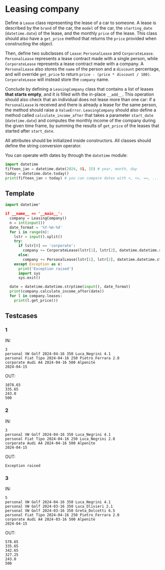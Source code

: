 # Leasing company

Define a `Lease` class representing the lease of a car to someone. A lease is described by the `brand` of the car, the `model` of the car, the `starting_date` (`datetime.date`) of the lease, and the monthly `price` of the lease. This class should also have a `get_price` method that returns the `price` provided when constructing the object.

Then, define two subclasses of `Lease`: `PersonalLease` and `CorporateLease`. `PersonalLease` represents a lease contract made with a single person, while `CorporateLease` represents a lease contract made with a company. A `PersonalLease` also stores the `name` of the person and a `discount` percentage, and will override `get_price` to return `price - (price * discount / 100)`. `CorporateLease` will instead store the `company` name.

Conclude by defining a `LeasingCompany` class that contains a list of leases **that starts empty**, and it is filled with the in-place `__add__`. This operation should also check that an individual does not lease more than one car: if a `PersonalLease` is received and there is already a lease for the same person, the method should raise a `ValueError`. `LeasingCompany` should also define a method called `calculate_income_after` that takes a parameter `start_date` (`datetime.date`) and computes the monthly income of the company during the given time frame, by summing the results of `get_price` of the leases that started after `start_date`.

All attributes should be initialized inside constructors. All classes should define the string conversion operator.

You can operate with dates by through the `datetime` module:
```python
import datetime
fifteen_jan = datetime.date(2024, 01, 15) # year, month, day
today = datetime.date.today()
print(fifteen_jan < today) # you can compare dates with <, <=, ==, ...
```

## Template

```py
import datetime"

if __name__ == '__main__':
  company = LeasingCompany()
  n = int(input())
  date_format = '%Y-%m-%d'
  for i in range(n):
    lstr = input().split()
    try:
      if lstr[0] == 'corporate':
        company += CorporateLease(lstr[1], lstr[2], datetime.datetime.strptime(lstr[3], date_format), int(lstr[4]), lstr[5])
      else:
        company += PersonalLease(lstr[1], lstr[2], datetime.datetime.strptime(lstr[3], date_format), int(lstr[4]), lstr[5], float(lstr[6]))
    except Exception as e:
      print('Exception raised')
      import sys
      sys.exit()

  date = datetime.datetime.strptime(input(), date_format)
  print(company.calculate_income_after(date))
  for l in company.leases: 
    print(l.get_price())
```

## Testcases

### 1

IN:
```
3
personal VW Golf 2024-04-16 350 Luca_Negrini 4.1
personal Fiat Tipo 2024-04-16 250 Pietro_Ferrara 2.8
corporate Audi A4 2024-04-16 500 Alpenite
2024-04-15
```

OUT:
```
1078.65
335.65
243.0
500
```

### 2

IN:
```
3
personal VW Golf 2024-04-16 350 Luca_Negrini 4.1
personal Fiat Tipo 2024-04-16 250 Luca_Negrini 2.8
corporate Audi A4 2024-04-16 500 Alpenite
2024-04-15
```

OUT:
```
Exception raised
```

### 3

IN:
```
5
personal VW Golf 2024-04-16 350 Luca_Negrini 4.1
personal VW Golf 2024-03-16 350 Luca_Olivieri 2.1
personal VW Golf 2024-03-16 350 Greta_Dolcetti 6.5
personal Fiat Tipo 2024-04-16 250 Pietro_Ferrara 2.8
corporate Audi A4 2024-03-16 500 Alpenite
2024-04-15
```

OUT:
```
578.65
335.65
342.65
327.25
243.0
500
```

